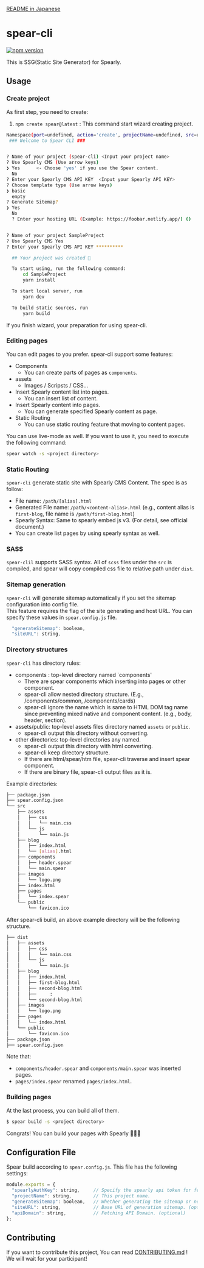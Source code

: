 [README in Japanese](./README_ja.md)

# spear-cli

[![npm version](https://badge.fury.io/js/spear-cli.svg)](https://badge.fury.io/js/spear-cli)

This is SSG(Static Site Generator) for Spearly.  

## Usage

### Create project

As first step, you need to create:

1. `npm create spear@latest` : This command start wizard creating project.

```bash
Namespace(port=undefined, action='create', projectName=undefined, src=undefined)
 ### Welcome to Spear CLI ###


? Name of your project (spear-cli) <Input your project name>
? Use Spearly CMS (Use arrow keys)
❯ Yes      <- Choose 'yes' if you use the Spear content.
  No
? Enter your Spearly CMS API KEY  <Input your Spearly API KEY>
? Choose template type (Use arrow keys)
❯ basic 
  empty 
? Generate Sitemap? 
❯ Yes 
  No 
  ? Enter your hosting URL (Example: https://foobar.netlify.app/) () 


? Name of your project SampleProject
? Use Spearly CMS Yes
? Enter your Spearly CMS API KEY **********

  ## Your project was created 🎉

  To start using, run the following command:
      cd SampleProject
      yarn install

  To start local server, run
      yarn dev

  To build static sources, run
      yarn build

```

If you finish wizard, your preparation for using spear-cli.

### Editing pages

You can edit pages to you prefer.  spear-cli support some features:

- Components
  - You can create parts of pages as `components`.
- assets
  - Images / Scripsts / CSS...
- Insert Spearly content list into pages.
  - You can insert list of content.
- Insert Spearly content into pages.
  - You can generate specified Spearly content as page.
- Static Routing
  - You can use static routing feature that moving to content pages.

You can use live-mode as well. If you want to use it, you need to execute the following command:

```bash
spear watch -s <project directory>
```

### Static Routing

`spear-cli` generate static site with Spearly CMS Content. The spec is as follow:

- File name: `/path/[alias].html`
- Generated File name: `/path/<content-alias>.html` (e.g., content alias is `first-blog`, file name is `/path/first-blog.html`)
- Spearly Syntax: Same to spearly embed js v3. (For detail, see official document.)
- You can create list pages by using spearly syntax as well.

### SASS

`spear-clil` supports SASS syntax. All of `scss` files under the `src` is compiled, and spear will copy compiled css file to relative path under `dist`.

### Sitemap generation

`spear-cli` will generate sitemap automatically if you set the sitemap configuration into config file.  
This feature requires the flag of the site generating and host URL. You can specify these values in `spear.config.js` file.

```javascript
  "generateSitemap": boolean,
  "siteURL": string,
```

### Directory structures

`spear-cli` has directory rules:

- components : top-level directory named `components'
  - There are spear components which inserting into pages or other component.
  - spear-cli allow nested directory structure. (E.g., /components/common, /components/cards)
  - spear-cli ignore the name which is same to HTML DOM tag name since preventing mixed native and component content. (e.g., body, header, section).
- assets/public: top-level assets files directory named `assets` or `public`.
  - spear-cli output this directory without converting.
- other directories: top-level directories any named.
  - spear-cli output this directory with html converting.
  - spear-cli keep directory structure.
  - If there are html/spear/htm file, spear-cli traverse and insert spear component.
  - If there are binary file, spear-cli output files as it is.

Example directories:

```bash
├── package.json
├── spear.config.json
└── src
    ├── assets
    │   ├── css
    │   │   └── main.css
    │   └── js
    │       └── main.js
    ├── blog
    │   ├── index.html
    │   └── [alias].html
    ├── components
    │   ├── header.spear
    │   └── main.spear
    ├── images
    │   └── logo.png
    ├── index.html
    ├── pages
    │   └── index.spear
    └── public
        └── favicon.ico
```

After spear-cli build, an above example directory will be the following structure.

```bash
├── dist
│   ├── assets
│   │   ├── css
│   │   │   └── main.css
│   │   └── js
│   │       └── main.js
│   ├── blog
│   │   ├── index.html
│   │   ├── first-blog.html
│   │   ├── second-blog.html
│   │   ├──     :
│   │   └── second-blog.html
│   ├── images
│   │   └── logo.png
│   ├── pages
│   │   └── index.html
│   └── public
│       └── favicon.ico
├── package.json
├── spear.config.json
```

Note that:

- `components/header.spear` and `components/main.spear` was inserted pages.
- `pages/index.spear` renamed `pages/index.html`.

### Building pages

At the last process, you can build all of them.

```bash
$ spear build -s <project directory>
```

Congrats! You can build your pages with Spearly 🚀🚀🚀

## Configuration File

Spear build according to `spear.config.js`. This file has the following settings:

```js
module.exports = {
  "spearlyAuthKey": string,     // Specify the spearly api token for fetching.
  "projectName": string,        // This project name.
  "generateSitemap": boolean,   // Whether generating the sitemap or not.
  "siteURL": string,            // Base URL of generation sitemap. (optional)
  "apiDomain": string,          // Fetching API Domain. (optional)
};
```


## Contributing

If you want to contribute this project, You can read [CONTRIBUTING.md](./CONTRIBUTING.md) !  
We will wait for your participant!
